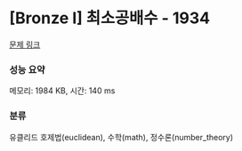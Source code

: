 # [Bronze I] 최소공배수 - 1934 

[문제 링크](https://www.acmicpc.net/problem/1934) 

### 성능 요약

메모리: 1984 KB, 시간: 140 ms

### 분류

유클리드 호제법(euclidean), 수학(math), 정수론(number_theory)

